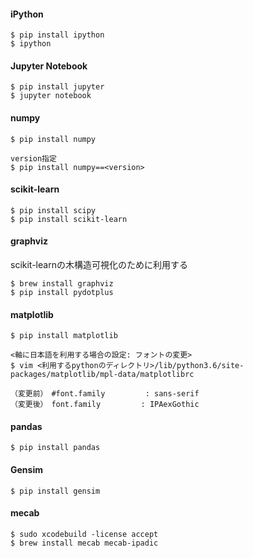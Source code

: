 #### iPython 

```
$ pip install ipython
$ ipython
```
  
#### Jupyter Notebook

```
$ pip install jupyter
$ jupyter notebook
```
  
#### numpy

```
$ pip install numpy

version指定
$ pip install numpy==<version>
```

#### scikit-learn

```
$ pip install scipy
$ pip install scikit-learn
```

#### graphviz
scikit-learnの木構造可視化のために利用する

```
$ brew install graphviz
$ pip install pydotplus
```

#### matplotlib

```
$ pip install matplotlib

<軸に日本語を利用する場合の設定: フォントの変更>
$ vim <利用するpythonのディレクトリ>/lib/python3.6/site-packages/matplotlib/mpl-data/matplotlibrc

（変更前）　#font.family         : sans-serif
（変更後）　font.family         : IPAexGothic
```

#### pandas

```
$ pip install pandas
```

#### Gensim

```
$ pip install gensim
```

#### mecab

```
$ sudo xcodebuild -license accept
$ brew install mecab mecab-ipadic
```

